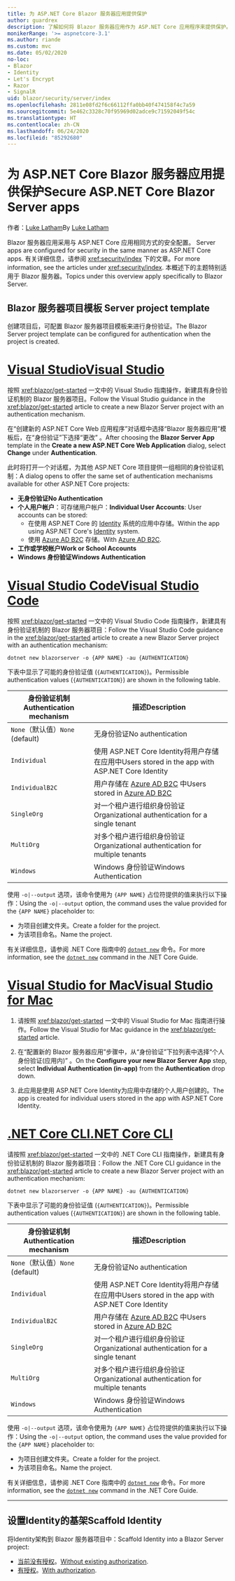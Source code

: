 ```yaml
---
title: 为 ASP.NET Core Blazor 服务器应用提供保护
author: guardrex
description: 了解如何将 Blazor 服务器应用作为 ASP.NET Core 应用程序来提供保护。
monikerRange: '>= aspnetcore-3.1'
ms.author: riande
ms.custom: mvc
ms.date: 05/02/2020
no-loc:
- Blazor
- Identity
- Let's Encrypt
- Razor
- SignalR
uid: blazor/security/server/index
ms.openlocfilehash: 2811e08fd2f6c66112ffa0bb40f474158f4c7a59
ms.sourcegitcommit: 5e462c3328c70f95969d02adce9c71592049f54c
ms.translationtype: HT
ms.contentlocale: zh-CN
ms.lasthandoff: 06/24/2020
ms.locfileid: "85292680"
---
```

# <a name="secure-aspnet-core-blazor-server-apps"></a><span data-ttu-id="83a32-103">为 ASP.NET Core Blazor 服务器应用提供保护</span><span class="sxs-lookup"><span data-stu-id="83a32-103">Secure ASP.NET Core Blazor Server apps</span></span>

<span data-ttu-id="83a32-104">作者：[Luke Latham](https://github.com/guardrex)</span><span class="sxs-lookup"><span data-stu-id="83a32-104">By [Luke Latham](https://github.com/guardrex)</span></span>

Blazor<span data-ttu-id="83a32-105"> 服务器应用采用与 ASP.NET Core 应用相同方式的安全配置。</span><span class="sxs-lookup"><span data-stu-id="83a32-105"> Server apps are configured for security in the same manner as ASP.NET Core apps.</span></span> <span data-ttu-id="83a32-106">有关详细信息，请参阅 <xref:security/index> 下的文章。</span><span class="sxs-lookup"><span data-stu-id="83a32-106">For more information, see the articles under <xref:security/index>.</span></span> <span data-ttu-id="83a32-107">本概述下的主题特别适用于 Blazor 服务器。</span><span class="sxs-lookup"><span data-stu-id="83a32-107">Topics under this overview apply specifically to Blazor Server.</span></span> 

## <a name="blazor-server-project-template"></a>Blazor<span data-ttu-id="83a32-108"> 服务器项目模板</span><span class="sxs-lookup"><span data-stu-id="83a32-108"> Server project template</span></span>

<span data-ttu-id="83a32-109">创建项目后，可配置 Blazor 服务器项目模板来进行身份验证。</span><span class="sxs-lookup"><span data-stu-id="83a32-109">The Blazor Server project template can be configured for authentication when the project is created.</span></span>

# <a name="visual-studio"></a>[<span data-ttu-id="83a32-110">Visual Studio</span><span class="sxs-lookup"><span data-stu-id="83a32-110">Visual Studio</span></span>](#tab/visual-studio)

<span data-ttu-id="83a32-111">按照 <xref:blazor/get-started> 一文中的 Visual Studio 指南操作，新建具有身份验证机制的 Blazor 服务器项目。</span><span class="sxs-lookup"><span data-stu-id="83a32-111">Follow the Visual Studio guidance in the <xref:blazor/get-started> article to create a new Blazor Server project with an authentication mechanism.</span></span>

<span data-ttu-id="83a32-112">在“创建新的 ASP.NET Core Web 应用程序”对话框中选择“Blazor 服务器应用”模板后，在“身份验证”下选择“更改”   。</span><span class="sxs-lookup"><span data-stu-id="83a32-112">After choosing the **Blazor Server App** template in the **Create a new ASP.NET Core Web Application** dialog, select **Change** under **Authentication**.</span></span>

<span data-ttu-id="83a32-113">此时将打开一个对话框，为其他 ASP.NET Core 项目提供一组相同的身份验证机制：</span><span class="sxs-lookup"><span data-stu-id="83a32-113">A dialog opens to offer the same set of authentication mechanisms available for other ASP.NET Core projects:</span></span>

* <span data-ttu-id="83a32-114">**无身份验证**</span><span class="sxs-lookup"><span data-stu-id="83a32-114">**No Authentication**</span></span>
* <span data-ttu-id="83a32-115">**个人用户帐户**：可存储用户帐户：</span><span class="sxs-lookup"><span data-stu-id="83a32-115">**Individual User Accounts**: User accounts can be stored:</span></span>
  * <span data-ttu-id="83a32-116">在使用 ASP.NET Core 的 [Identity](xref:security/authentication/identity) 系统的应用中存储。</span><span class="sxs-lookup"><span data-stu-id="83a32-116">Within the app using ASP.NET Core's [Identity](xref:security/authentication/identity) system.</span></span>
  * <span data-ttu-id="83a32-117">使用 [Azure AD B2C](xref:security/authentication/azure-ad-b2c) 存储。</span><span class="sxs-lookup"><span data-stu-id="83a32-117">With [Azure AD B2C](xref:security/authentication/azure-ad-b2c).</span></span>
* <span data-ttu-id="83a32-118">**工作或学校帐户**</span><span class="sxs-lookup"><span data-stu-id="83a32-118">**Work or School Accounts**</span></span>
* <span data-ttu-id="83a32-119">**Windows 身份验证**</span><span class="sxs-lookup"><span data-stu-id="83a32-119">**Windows Authentication**</span></span>

# <a name="visual-studio-code"></a>[<span data-ttu-id="83a32-120">Visual Studio Code</span><span class="sxs-lookup"><span data-stu-id="83a32-120">Visual Studio Code</span></span>](#tab/visual-studio-code)

<span data-ttu-id="83a32-121">按照 <xref:blazor/get-started> 一文中的 Visual Studio Code 指南操作，新建具有身份验证机制的 Blazor 服务器项目：</span><span class="sxs-lookup"><span data-stu-id="83a32-121">Follow the Visual Studio Code guidance in the <xref:blazor/get-started> article to create a new Blazor Server project with an authentication mechanism:</span></span>

```dotnetcli
dotnet new blazorserver -o {APP NAME} -au {AUTHENTICATION}
```

<span data-ttu-id="83a32-122">下表中显示了可能的身份验证值 (`{AUTHENTICATION}`)。</span><span class="sxs-lookup"><span data-stu-id="83a32-122">Permissible authentication values (`{AUTHENTICATION}`) are shown in the following table.</span></span>

| <span data-ttu-id="83a32-123">身份验证机制</span><span class="sxs-lookup"><span data-stu-id="83a32-123">Authentication mechanism</span></span> | <span data-ttu-id="83a32-124">描述</span><span class="sxs-lookup"><span data-stu-id="83a32-124">Description</span></span> |
| ------------------------ | ----------- |
| <span data-ttu-id="83a32-125">`None`（默认值）</span><span class="sxs-lookup"><span data-stu-id="83a32-125">`None` (default)</span></span>         | <span data-ttu-id="83a32-126">无身份验证</span><span class="sxs-lookup"><span data-stu-id="83a32-126">No authentication</span></span> |
| `Individual`             | <span data-ttu-id="83a32-127">使用 ASP.NET Core Identity将用户存储在应用中</span><span class="sxs-lookup"><span data-stu-id="83a32-127">Users stored in the app with ASP.NET Core Identity</span></span> |
| `IndividualB2C`          | <span data-ttu-id="83a32-128">用户存储在 [Azure AD B2C](xref:security/authentication/azure-ad-b2c) 中</span><span class="sxs-lookup"><span data-stu-id="83a32-128">Users stored in [Azure AD B2C](xref:security/authentication/azure-ad-b2c)</span></span> |
| `SingleOrg`              | <span data-ttu-id="83a32-129">对一个租户进行组织身份验证</span><span class="sxs-lookup"><span data-stu-id="83a32-129">Organizational authentication for a single tenant</span></span> |
| `MultiOrg`               | <span data-ttu-id="83a32-130">对多个租户进行组织身份验证</span><span class="sxs-lookup"><span data-stu-id="83a32-130">Organizational authentication for multiple tenants</span></span> |
| `Windows`                | <span data-ttu-id="83a32-131">Windows 身份验证</span><span class="sxs-lookup"><span data-stu-id="83a32-131">Windows Authentication</span></span> |

<span data-ttu-id="83a32-132">使用 `-o|--output` 选项，该命令使用为 `{APP NAME}` 占位符提供的值来执行以下操作：</span><span class="sxs-lookup"><span data-stu-id="83a32-132">Using the `-o|--output` option, the command uses the value provided for the `{APP NAME}` placeholder to:</span></span>

* <span data-ttu-id="83a32-133">为项目创建文件夹。</span><span class="sxs-lookup"><span data-stu-id="83a32-133">Create a folder for the project.</span></span>
* <span data-ttu-id="83a32-134">为该项目命名。</span><span class="sxs-lookup"><span data-stu-id="83a32-134">Name the project.</span></span>

<span data-ttu-id="83a32-135">有关详细信息，请参阅 .NET Core 指南中的 [`dotnet new`](/dotnet/core/tools/dotnet-new) 命令。</span><span class="sxs-lookup"><span data-stu-id="83a32-135">For more information, see the [`dotnet new`](/dotnet/core/tools/dotnet-new) command in the .NET Core Guide.</span></span>

# <a name="visual-studio-for-mac"></a>[<span data-ttu-id="83a32-136">Visual Studio for Mac</span><span class="sxs-lookup"><span data-stu-id="83a32-136">Visual Studio for Mac</span></span>](#tab/visual-studio-mac)

1. <span data-ttu-id="83a32-137">请按照 <xref:blazor/get-started> 一文中的 Visual Studio for Mac 指南进行操作。</span><span class="sxs-lookup"><span data-stu-id="83a32-137">Follow the Visual Studio for Mac guidance in the <xref:blazor/get-started> article.</span></span>

1. <span data-ttu-id="83a32-138">在“配置新的 Blazor 服务器应用”步骤中，从“身份验证”下拉列表中选择“个人身份验证(应用内)”  。</span><span class="sxs-lookup"><span data-stu-id="83a32-138">On the **Configure your new Blazor Server App** step, select **Individual Authentication (in-app)** from the **Authentication** drop down.</span></span>

1. <span data-ttu-id="83a32-139">此应用是使用 ASP.NET Core Identity为应用中存储的个人用户创建的。</span><span class="sxs-lookup"><span data-stu-id="83a32-139">The app is created for individual users stored in the app with ASP.NET Core Identity.</span></span>

# <a name="net-core-cli"></a>[<span data-ttu-id="83a32-140">.NET Core CLI</span><span class="sxs-lookup"><span data-stu-id="83a32-140">.NET Core CLI</span></span>](#tab/netcore-cli/)

<span data-ttu-id="83a32-141">请按照 <xref:blazor/get-started> 一文中的 .NET Core CLI 指南操作，新建具有身份验证机制的 Blazor 服务器项目：</span><span class="sxs-lookup"><span data-stu-id="83a32-141">Follow the .NET Core CLI guidance in the <xref:blazor/get-started> article to create a new Blazor Server project with an authentication mechanism:</span></span>

```dotnetcli
dotnet new blazorserver -o {APP NAME} -au {AUTHENTICATION}
```

<span data-ttu-id="83a32-142">下表中显示了可能的身份验证值 (`{AUTHENTICATION}`)。</span><span class="sxs-lookup"><span data-stu-id="83a32-142">Permissible authentication values (`{AUTHENTICATION}`) are shown in the following table.</span></span>

| <span data-ttu-id="83a32-143">身份验证机制</span><span class="sxs-lookup"><span data-stu-id="83a32-143">Authentication mechanism</span></span> | <span data-ttu-id="83a32-144">描述</span><span class="sxs-lookup"><span data-stu-id="83a32-144">Description</span></span> |
| ------------------------ | ----------- |
| <span data-ttu-id="83a32-145">`None`（默认值）</span><span class="sxs-lookup"><span data-stu-id="83a32-145">`None` (default)</span></span>         | <span data-ttu-id="83a32-146">无身份验证</span><span class="sxs-lookup"><span data-stu-id="83a32-146">No authentication</span></span> |
| `Individual`             | <span data-ttu-id="83a32-147">使用 ASP.NET Core Identity将用户存储在应用中</span><span class="sxs-lookup"><span data-stu-id="83a32-147">Users stored in the app with ASP.NET Core Identity</span></span> |
| `IndividualB2C`          | <span data-ttu-id="83a32-148">用户存储在 [Azure AD B2C](xref:security/authentication/azure-ad-b2c) 中</span><span class="sxs-lookup"><span data-stu-id="83a32-148">Users stored in [Azure AD B2C](xref:security/authentication/azure-ad-b2c)</span></span> |
| `SingleOrg`              | <span data-ttu-id="83a32-149">对一个租户进行组织身份验证</span><span class="sxs-lookup"><span data-stu-id="83a32-149">Organizational authentication for a single tenant</span></span> |
| `MultiOrg`               | <span data-ttu-id="83a32-150">对多个租户进行组织身份验证</span><span class="sxs-lookup"><span data-stu-id="83a32-150">Organizational authentication for multiple tenants</span></span> |
| `Windows`                | <span data-ttu-id="83a32-151">Windows 身份验证</span><span class="sxs-lookup"><span data-stu-id="83a32-151">Windows Authentication</span></span> |

<span data-ttu-id="83a32-152">使用 `-o|--output` 选项，该命令使用为 `{APP NAME}` 占位符提供的值来执行以下操作：</span><span class="sxs-lookup"><span data-stu-id="83a32-152">Using the `-o|--output` option, the command uses the value provided for the `{APP NAME}` placeholder to:</span></span>

* <span data-ttu-id="83a32-153">为项目创建文件夹。</span><span class="sxs-lookup"><span data-stu-id="83a32-153">Create a folder for the project.</span></span>
* <span data-ttu-id="83a32-154">为该项目命名。</span><span class="sxs-lookup"><span data-stu-id="83a32-154">Name the project.</span></span>

<span data-ttu-id="83a32-155">有关详细信息，请参阅 .NET Core 指南中的 [`dotnet new`](/dotnet/core/tools/dotnet-new) 命令。</span><span class="sxs-lookup"><span data-stu-id="83a32-155">For more information, see the [`dotnet new`](/dotnet/core/tools/dotnet-new) command in the .NET Core Guide.</span></span>

---

## <a name="scaffold-identity"></a><span data-ttu-id="83a32-156">设置Identity的基架</span><span class="sxs-lookup"><span data-stu-id="83a32-156">Scaffold Identity</span></span>

<span data-ttu-id="83a32-157">将Identity架构到 Blazor 服务器项目中：</span><span class="sxs-lookup"><span data-stu-id="83a32-157">Scaffold Identity into a Blazor Server project:</span></span>

* <span data-ttu-id="83a32-158">[当前没有授权](xref:security/authentication/scaffold-identity#scaffold-identity-into-a-blazor-server-project-without-existing-authorization)。</span><span class="sxs-lookup"><span data-stu-id="83a32-158">[Without existing authorization](xref:security/authentication/scaffold-identity#scaffold-identity-into-a-blazor-server-project-without-existing-authorization).</span></span>
* <span data-ttu-id="83a32-159">[有授权](xref:security/authentication/scaffold-identity#scaffold-identity-into-a-blazor-server-project-with-authorization)。</span><span class="sxs-lookup"><span data-stu-id="83a32-159">[With authorization](xref:security/authentication/scaffold-identity#scaffold-identity-into-a-blazor-server-project-with-authorization).</span></span>
